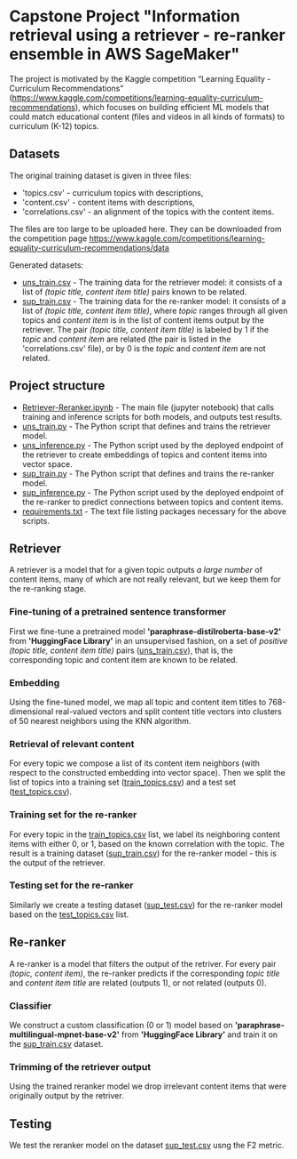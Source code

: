 # Capstone Project "Information retrieval using a retriever - re-ranker ensemble in AWS SageMaker"

The project is motivated by the Kaggle competition “Learning Equality - Curriculum Recommendations” (https://www.kaggle.com/competitions/learning-equality-curriculum-recommendations), which focuses on building efficient ML models that could match educational content (files and videos in all kinds of formats) to curriculum (K-12) topics.

## Datasets

The original training dataset is given in three files: 
 - 'topics.csv' - curriculum topics with descriptions,
- 'content.csv' - content items with descriptions,
- 'correlations.csv' - an alignment of the topics with the content items.

The files are too large to be uploaded here. They can be downloaded from the competition page https://www.kaggle.com/competitions/learning-equality-curriculum-recommendations/data

Generated datasets:
- [uns_train.csv](GeneratedData/uns_train.csv) - The training data for the retriever model: it consists of a list of *(topic title, content item title)* pairs known to be related.
- [sup_train.csv](GeneratedData/sup_train.csv) - The training data for the re-ranker model: it consists of a list of *(topic title, content item title)*, where *topic* ranges through all given topics and *content item* is in the list of content items output by the retriever. The pair *(topic title, content item title)* is labeled by 1 if the *topic* and *content item* are related (the pair is listed in the 'correlations.csv' file), or by 0 is the *topic* and *content item* are not related.

## Project structure
- [Retriever-Reranker.ipynb](Retriever-Reranker.ipynb) - The main file (jupyter notebook) that calls training and inference scripts for both models, and outputs test results.
- [uns_train.py](Scripts/uns_train.py) - The Python script that defines and trains the retriever model.
- [uns_inference.py](Scripts/uns_inference.py) - The Python script used by the deployed endpoint of the retriever to create embeddings of topics and content items into vector space.
- [sup_train.py](Scripts/sup_train.py) - The Python script that defines and trains the re-ranker model.
- [sup_inference.py](Scripts/sup_inference.py) - The Python script used by the deployed endpoint of the re-ranker to predict connections between topics and content items.
- [requirements.txt](Scripts/requirements.txt) - The text file listing packages necessary for the above scripts.

## Retriever

A retriever is a model that for a given topic outputs *a large number* of content items, many of which are not really relevant, but we keep them for the re-ranking stage.

### Fine-tuning of a pretrained sentence transformer

First we fine-tune a pretrained model **'paraphrase-distilroberta-base-v2'** from **'HuggingFace Library'** in an unsupervised fashion, on a set of *positive* *(topic title, content item title)* pairs ([uns_train.csv](GeneratedData/uns_train.csv)), that is, the corresponding topic and content item are known to be related.

### Embedding

Using the fine-tuned model, we map all topic and content item titles to 768-dimensional real-valued vectors and split content title vectors into clusters of 50 nearest neighbors using the KNN algorithm.

### Retrieval of relevant content

For every topic we compose a list of its content item neighbors (with respect to the constructed embedding into vector space). Then we split the list of topics into a training set ([train_topics.csv](GeneratedData/train_topics.csv)) and a test set ([test_topics.csv](GeneratedData/test_topics.csv)).

### Training set for the re-ranker

For every topic in the [train_topics.csv](GeneratedData/train_topics.csv) list, we label its neighboring content items with either 0, or 1, based on the known correlation with the topic. The result is a training dataset ([sup_train.csv](GeneratedData/sup_train.csv)) for the re-ranker model - this is the output of the retriever.

### Testing set for the re-ranker

Similarly we create a testing dataset ([sup_test.csv](GeneratedData/sup_test.csv)) for the re-ranker model based on the [test_topics.csv](GeneratedData/test_topics.csv) list.

## Re-ranker

A re-ranker is a model that filters the output of the retriver. For every pair *(topic, content item)*, the re-ranker predicts if the corresponding *topic title* and *content item title* are related (outputs 1), or not related (outputs 0).

### Classifier

We construct a custom classification (0 or 1) model based on **'paraphrase-multilingual-mpnet-base-v2'** from **'HuggingFace Library'** and train it on the [sup_train.csv](GeneratedData/sup_train.csv) dataset.

### Trimming of the retriever output

Using the trained reranker model we drop irrelevant content items that were originally output by the retriver.

## Testing

We test the reranker model on the dataset [sup_test.csv](GeneratedData/sup_test.csv) usng the F2 metric.
